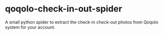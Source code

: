 # qoqolo-check-in-out-spider
A small python spider to extract the check-in check-out photos from Qoqolo system for your account.
